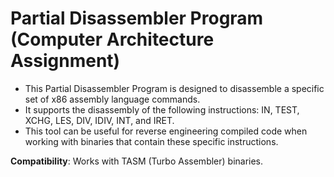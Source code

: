 # Partial Disassembler Program (Computer Architecture Assignment)
- This Partial Disassembler Program is designed to disassemble a specific set of x86 assembly language commands. 
- It supports the disassembly of the following instructions: IN, TEST, XCHG, LES, DIV, IDIV, INT, and IRET. 
- This tool can be useful for reverse engineering compiled code when working with binaries that contain these specific instructions.

**Compatibility**: Works with TASM (Turbo Assembler) binaries.
